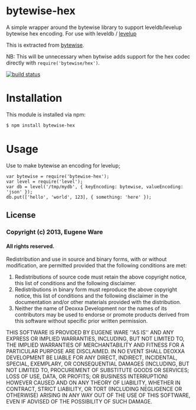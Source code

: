 # bytewise-hex

A simple wrapper around the bytewise library to support leveldb/levelup bytewise hex encoding.
For use with leveldb / [levelup](https://github.com/rvagg/node-levelup)

This is extracted from [bytewise](https://github.com/deanlandolt/bytewise/blob/master/hex.js).

NB: This will be unnecessary when bytwise adds support for the hex codec directly
with `require('bytewise/hex')`.

[![build status](https://secure.travis-ci.org/eugeneware/bytewise-hex.png)](http://travis-ci.org/eugeneware/bytewise-hex)

# Installation

This module is installed via npm:

``` bash
$ npm install bytewise-hex
```

# Usage

Use to make bytewise an encoding for levelup;

```
var bytewise = require('bytewise-hex');
var level = require('level');
var db = level('/tmp/mydb', { keyEncoding: bytewise, valueEncoding: 'json' });
db.put(['hello', 'world', 123], { something: 'here' });
```

## License

### Copyright (c) 2013, Eugene Ware
#### All rights reserved.
  
Redistribution and use in source and binary forms, with or without
modification, are permitted provided that the following conditions are met:  
1. Redistributions of source code must retain the above copyright
   notice, this list of conditions and the following disclaimer.  
2. Redistributions in binary form must reproduce the above copyright
   notice, this list of conditions and the following disclaimer in the
   documentation and/or other materials provided with the distribution.  
3. Neither the name of Deoxxa Development nor the names of its contributors
   may be used to endorse or promote products derived from this software
   without specific prior written permission.  
  
THIS SOFTWARE IS PROVIDED BY EUGENE WARE ''AS IS'' AND ANY
EXPRESS OR IMPLIED WARRANTIES, INCLUDING, BUT NOT LIMITED TO, THE IMPLIED
WARRANTIES OF MERCHANTABILITY AND FITNESS FOR A PARTICULAR PURPOSE ARE
DISCLAIMED. IN NO EVENT SHALL DEOXXA DEVELOPMENT BE LIABLE FOR ANY
DIRECT, INDIRECT, INCIDENTAL, SPECIAL, EXEMPLARY, OR CONSEQUENTIAL DAMAGES
(INCLUDING, BUT NOT LIMITED TO, PROCUREMENT OF SUBSTITUTE GOODS OR SERVICES;
LOSS OF USE, DATA, OR PROFITS; OR BUSINESS INTERRUPTION) HOWEVER CAUSED AND
ON ANY THEORY OF LIABILITY, WHETHER IN CONTRACT, STRICT LIABILITY, OR TORT
(INCLUDING NEGLIGENCE OR OTHERWISE) ARISING IN ANY WAY OUT OF THE USE OF THIS
SOFTWARE, EVEN IF ADVISED OF THE POSSIBILITY OF SUCH DAMAGE.

